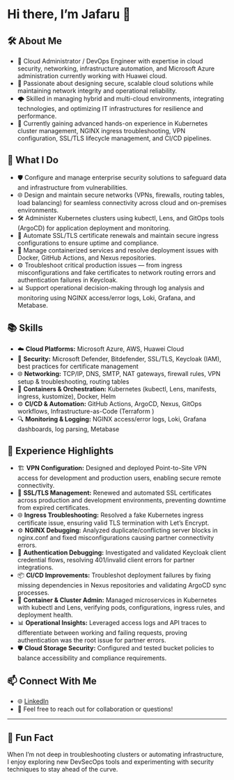 # Hi there, I’m Jafaru 👋

## 🛠️ About Me
- 💼 Cloud Administrator / DevOps Engineer with expertise in cloud security, networking, infrastructure automation, and Microsoft Azure administration currently working with Huawei cloud.  
- 🔐 Passionate about designing secure, scalable cloud solutions while maintaining network integrity and operational reliability.  
- 🌩️ Skilled in managing hybrid and multi-cloud environments, integrating technologies, and optimizing IT infrastructures for resilience and performance.  
- 🚀 Currently gaining advanced hands-on experience in Kubernetes cluster management, NGINX ingress troubleshooting, VPN configuration, SSL/TLS lifecycle management, and CI/CD pipelines.

## 🌟 What I Do
- 🛡️ Configure and manage enterprise security solutions to safeguard data and infrastructure from vulnerabilities.  
- 🌐 Design and maintain secure networks (VPNs, firewalls, routing tables, load balancing) for seamless connectivity across cloud and on-premises environments.  
- 🛠️ Administer Kubernetes clusters using kubectl, Lens, and GitOps tools (ArgoCD) for application deployment and monitoring.  
- 🔄 Automate SSL/TLS certificate renewals and maintain secure ingress configurations to ensure uptime and compliance.  
- 🐳 Manage containerized services and resolve deployment issues with Docker, GitHub Actions, and Nexus repositories.  
- ⚙️ Troubleshoot critical production issues — from ingress misconfigurations and fake certificates to network routing errors and authentication failures in Keycloak.  
- 📊 Support operational decision-making through log analysis and monitoring using NGINX access/error logs, Loki, Grafana, and Metabase.

## 📚 Skills
- ☁️ **Cloud Platforms:** Microsoft Azure, AWS, Huawei Cloud  
- 🔐 **Security:** Microsoft Defender, Bitdefender, SSL/TLS, Keycloak (IAM), best practices for certificate management  
- 🌐 **Networking:** TCP/IP, DNS, SMTP, NAT gateways, firewall rules, VPN setup & troubleshooting, routing tables  
- 🐳 **Containers & Orchestration:** Kubernetes (kubectl, Lens, manifests, ingress, kustomize), Docker, Helm
- ⚙️ **CI/CD & Automation:** GitHub Actions, ArgoCD, Nexus, GitOps workflows, Infrastructure-as-Code (Terraform )  
- 🔍 **Monitoring & Logging:** NGINX access/error logs, Loki, Grafana dashboards, log parsing, Metabase

## 💼 Experience Highlights
- 🏗️ **VPN Configuration:** Designed and deployed Point-to-Site VPN access for development and production users, enabling secure remote connectivity.  
- 🔐 **SSL/TLS Management:** Renewed and automated SSL certificates across production and development environments, preventing downtime from expired certificates.  
- 🌐 **Ingress Troubleshooting:** Resolved a fake Kubernetes ingress certificate issue, ensuring valid TLS termination with Let’s Encrypt.  
- ⚙️ **NGINX Debugging:** Analyzed duplicate/conflicting server blocks in nginx.conf and fixed misconfigurations causing partner connectivity errors.  
- 🔄 **Authentication Debugging:** Investigated and validated Keycloak client credential flows, resolving 401/invalid client errors for partner integrations.  
- 📦 **CI/CD Improvements:** Troubleshot deployment failures by fixing missing dependencies in Nexus repositories and validating ArgoCD sync processes.  
- 🐳 **Container & Cluster Admin:** Managed microservices in Kubernetes with kubectl and Lens, verifying pods, configurations, ingress rules, and deployment health.  
- 📊 **Operational Insights:** Leveraged access logs and API traces to differentiate between working and failing requests, proving authentication was the root issue for partner errors.  
- 🛡️ **Cloud Storage Security:** Configured and tested bucket policies to balance accessibility and compliance requirements.

## 📫 Connect With Me
- 🌐 [LinkedIn](https://www.linkedin.com/in/jafaru-abubakar)  
- 💬 Feel free to reach out for collaboration or questions!

---

## 🌟 Fun Fact  
When I’m not deep in troubleshooting clusters or automating infrastructure, I enjoy exploring new DevSecOps tools and experimenting with security techniques to stay ahead of the curve.
